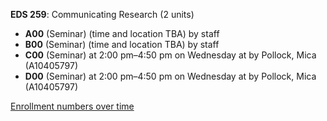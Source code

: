 **EDS 259**: Communicating Research (2 units)

- **A00** (Seminar) (time and location TBA) by staff
- **B00** (Seminar) (time and location TBA) by staff
- **C00** (Seminar) at 2:00 pm–4:50 pm on Wednesday at   by Pollock, Mica (A10405797)
- **D00** (Seminar) at 2:00 pm–4:50 pm on Wednesday at   by Pollock, Mica (A10405797)

[Enrollment numbers over time](./EDS259.tsv)
